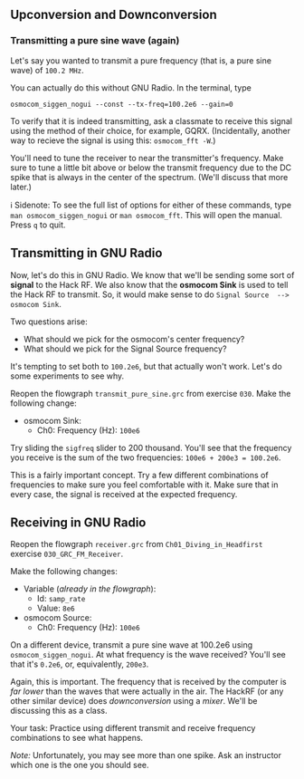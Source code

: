 ## Upconversion and Downconversion

### Transmitting a pure sine wave (again)

Let's say you wanted to transmit a pure frequency (that is, a pure sine wave) of `100.2 MHz`.

You can actually do this without GNU Radio. In the terminal, type

```
osmocom_siggen_nogui --const --tx-freq=100.2e6 --gain=0
```

To verify that it is indeed transmitting, ask a classmate to receive this signal using the method of their choice, for example, GQRX. (Incidentally, another way to recieve the signal is using this: `osmocom_fft -W`.)

You'll need to tune the receiver to near the transmitter's frequency. Make sure to tune a little bit above or below the transmit frequency due to the DC spike that is always in the center of the spectrum. (We'll discuss that more later.)

ℹ️ Sidenote: To see the full list of options for either of these commands, type `man osmocom_siggen_nogui` or `man osmocom_fft`. This will open the manual. Press `q` to quit.

## Transmitting in GNU Radio

Now, let's do this in GNU Radio. We know that we'll be sending some sort of **signal** to the Hack RF. We also know that the **osmocom Sink** is used to tell the Hack RF to transmit. So, it would make sense to do  `Signal Source  -->  osmocom Sink`.

Two questions arise:

- What should we pick for the osmocom's center frequency?
- What should we pick for the Signal Source frequency?

It's tempting to set both to `100.2e6`, but that actually won't work. Let's do some experiments to see why.

Reopen the flowgraph `transmit_pure_sine.grc` from exercise `030`. Make the following change:

- osmocom Sink:
  - Ch0: Frequency (Hz): `100e6`

Try sliding the `sigfreq` slider to 200 thousand. You'll see that the frequency you receive is the sum of the two frequencies: `100e6 + 200e3 = 100.2e6`.

This is a fairly important concept. Try a few different combinations of frequencies to make sure you feel comfortable with it. Make sure that in every case, the signal is received at the expected frequency.

## Receiving in GNU Radio

Reopen the flowgraph `receiver.grc` from `Ch01_Diving_in_Headfirst` exercise  `030_GRC_FM_Receiver`.   

Make the following changes:

- Variable (_already in the flowgraph_):
  - Id: `samp_rate`
  - Value: `8e6`
- osmocom Source:
  - Ch0: Frequency (Hz): `100e6`
  
On a different device, transmit a pure sine wave at 100.2e6 using `osmocom_siggen_nogui`. 
At what frequency is the wave received? You'll see that it's `0.2e6`, or, equivalently, `200e3`.

Again, this is important. The frequency that is received by the computer is _far lower_ than the waves that were actually in the air. The HackRF (or any other similar device) does _downconversion_ using a _mixer_. We'll be discussing this as a class.

Your task: Practice using different transmit and receive frequency combinations to see what happens.

_Note:_ Unfortunately, you may see more than one spike. Ask an instructor which one is the one you should see.
